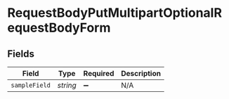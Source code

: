 # RequestBodyPutMultipartOptionalRequestBodyForm


## Fields

| Field              | Type               | Required           | Description        |
| ------------------ | ------------------ | ------------------ | ------------------ |
| `sampleField`      | *string*           | :heavy_minus_sign: | N/A                |